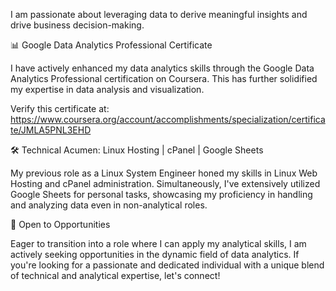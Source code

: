 I am passionate about leveraging data to derive meaningful insights and drive business decision-making.

📊 Google Data Analytics Professional Certificate

I have actively enhanced my data analytics skills through the Google Data Analytics Professional certification on Coursera. This has further solidified my expertise in data analysis and visualization.

Verify this certificate at: https://www.coursera.org/account/accomplishments/specialization/certificate/JMLA5PNL3EHD

🛠️ Technical Acumen: Linux Hosting | cPanel | Google Sheets

My previous role as a Linux System Engineer honed my skills in Linux Web Hosting and cPanel administration. Simultaneously, I've extensively utilized Google Sheets for personal tasks, showcasing my proficiency in handling and analyzing data even in non-analytical roles.

🤝 Open to Opportunities

Eager to transition into a role where I can apply my analytical skills, I am actively seeking opportunities in the dynamic field of data analytics. If you're looking for a passionate and dedicated individual with a unique blend of technical and analytical expertise, let's connect!
